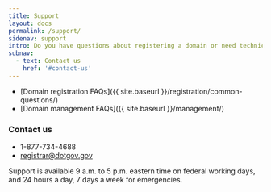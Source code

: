 ```yaml
---
title: Support
layout: docs
permalink: /support/
sidenav: support
intro: Do you have questions about registering a domain or need technical support? We’re here to help.
subnav:
  - text: Contact us
    href: '#contact-us'
---
```

* [Domain registration FAQs]({{ site.baseurl }}/registration/common-questions/)
* [Domain management FAQs]({{ site.baseurl }}/management/)

### Contact us

* 1-877-734-4688
* <registrar@dotgov.gov>

Support is available 9 a.m. to 5 p.m. eastern time on federal working days, and 24 hours a day, 7 days a week for emergencies.
